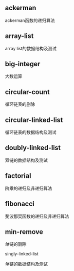 ## ackerman

ackerman函数的递归算法

## array-list

array list的数据结构及测试

## big-integer
大数运算

## circular-count

循环链表的删除

## circular-linked-list

循环链表的数据结构及测试

## doubly-linked-list

双链的数据结构及测试

## factorial

阶乘的递归及非递归算法

## fibonacci

斐波那契函数的递归及非递归算法

## min-remove

单链的删除

singly-linked-list

单链的数据结构及测试
